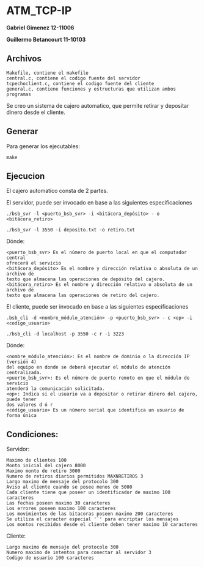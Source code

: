 # ATM_TCP-IP

**Gabriel Gimenez 12-11006**

**Guillermo Betancourt 11-10103**

## Archivos 
    Makefile, contiene el makefile
    central.c, contiene el codigo fuente del servidor
    tcpechoclient.c, contiene el codigo fuente del cliente
    general.c, contiene funciones y estructuras que utilizan ambos programas

Se creo un sistema de cajero automatico, que permite retirar y depositar dinero desde el cliente.

## Generar
Para generar los ejecutables:
    
    make

## Ejecucion
El cajero automatico consta de 2 partes.

El servidor, puede ser invocado en base a las siguientes especificaciones

    ./bsb_svr -l <puerto_bsb_svr> -i <bitácora_depósito> - o <bitácora_retiro>

    ./bsb_svr -l 3550 -i deposito.txt -o retiro.txt

Dónde:

    <puerto_bsb_svr> Es el número de puerto local en que el computador central
    ofrecerá el servicio
    <bitácora_depósito> Es el nombre y dirección relativa o absoluta de un archivo de
    texto que almacena las operaciones de depósito del cajero.
    <bitácora_retiro> Es el nombre y dirección relativa o absoluta de un archivo de
    texto que almacena las operaciones de retiro del cajero.

El cliente, puede ser invocado en base a las siguientes especificaciones
    
    .bsb_cli -d <nombre_módulo_atención> -p <puerto_bsb_svr> - c <op> -i <codigo_usuario>

    ./bsb_cli -d localhost -p 3550 -c r -i 3223

Dónde:

    <nombre_módulo_atención>: Es el nombre de dominio o la dirección IP (versión 4)
    del equipo en donde se deberá ejecutar el módulo de atención centralizada.
    <puerto_bsb_svr>: Es el número de puerto remoto en que el módulo de servicio
    atenderá la comunicación solicitada.
    <op>: Indica si el usuario va a depositar o retirar dinero del cajero, puede tener
    dos valores d ó r
    <código_usuario> Es un número serial que identifica un usuario de forma única

## Condiciones:

Servidor:

    Maximo de clientes 100
    Monto inicial del cajero 8000
    Maximo monto de retiro 3000
    Numero de retiros diarios permitidos MAXNRETIROS 3
    Largo maximo de mensaje del protocolo 300
    Aviso al cliente cuando se posee menos de 5000
    Cada cliente tiene que poseer un identificador de maximo 100 caracteres
    Las fechas poseen maximo 30 caracteres
    Los errores poseen maximo 100 caracteres
    Los movimientos de las bitacoras poseen maximo 200 caracteres
    Se utiliza el caracter especial '`' para encriptar los mensajes
    Los montos recibidos desde el cliente deben tener maximo 10 caracteres

Cliente:

    Largo maximo de mensaje del protocolo 300
    Numero maximo de intentos para conectar al servidor 3
    Codigo de usuario 100 caracteres
